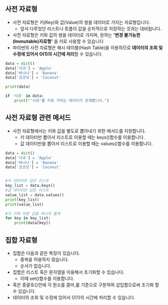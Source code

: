 ## 사전 자료형
- 사전 자료형은 키(Key)와 값(Value)의 쌍을 데이터로 가지는 자료형입니다.
  - 앞서 다루었던 리스트나 튜플이 값을 순차적으로 저장하는 것과는 대비됩니다.
- 사전 자료형은 키와 값의 쌍을 데이터로 가지며, 원하는 **'변경 불가능한(Immutable)자료형'** 을 키로 사용할 수 있습니다
- 파이썬의 사전 자료형은 해시 테이블(Hash Table)을 이용하므로 **데이터의 조회 및 수정에 있어서 O(1)의 시간에 처리**할 수 있습니다.
```python
data = dict()
data['사과'] = 'Apple'
data['바나나'] = 'Banana'
data['코코넛'] = 'Coconut'

print(data)

if '사과' in data:
    print("'사과'를 키로 가지는 데이터가 존재합니다.")
```
## 사전 자료형 관련 메서드
- 사전 자료형에서는 키와 값을 별도로 뽑아내기 위한 메서드를 지원합니다.
  - 키 데이터만 뽑아서 리스트로 이용할 때는 keys()함수를 이용합니다.
  - 값 데이터만을 뽑아서 리스트로 이용할 때는 values()함수를 이용합니다. 
```python
data = dict()
data['사과'] = 'Apple'
data['바나나'] = 'Banana'
data['코코넛'] = 'Coconut'


#키 데이터만 담은 리스트
key_list = data.keys()
#값 데이터만 담은 리스트
value_list = data.values()
print(key_list)
print(value_list)

#각 키에 따른 값을 하나씩 출력
for key in key_list:
    print(data[key])
```
## 집합 자료형
- 집합은 다음과 같은 특징이 있습니다.
  - 중복을 허용하지 않습니다.
  - 순서가 없습니다.
- 집합은 리스트 혹은 문자열을 이용해서 초기화할 수 있습니다.
  - 이때 set()함수를 이용합니다.
- 혹은 중괄호{}안에 각 원소를 콤마,를 기준으로 구분하여 삽입함으로써 초기화 할 수 있습니다.
- 데이터의 조회 및 수정에 있어서 O(1)의 시간에 처리할 수 있습니다.
